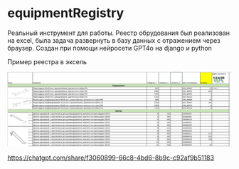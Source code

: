 # equipmentRegistry

Реальный инструмент для работы. Реестр обрудования был реализован на excel, была задача развернуть в базу данных с отражением через браузер.
Создан при помощи нейросети GPT4o на django и python

Пример реестра в эксель

![picture](https://github.com/SergeyBorozdin/equipmentRegistry/blob/main/registr%20old.png)




https://chatgpt.com/share/f3060899-66c8-4bd6-8b9c-c92af9b51183
